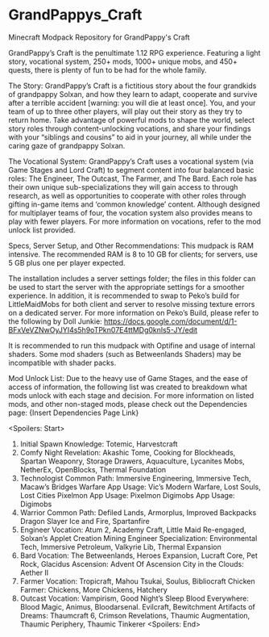 # GrandPappys_Craft
Minecraft Modpack Repository for GrandPappy's Craft

GrandPappy’s Craft is the penultimate 1.12 RPG experience. Featuring a light story, vocational system, 250+ mods, 1000+ unique mobs, and 450+ quests, there is plenty of fun to be had for the whole family.

The Story:
GrandPappy’s Craft is a fictitious story about the four grandkids of grandpappy Solxan, and how they learn to adapt, cooperate and survive after a terrible accident [warning: you will die at least once]. You, and your team of up to three other players, will play out their story as they try to return home. Take advantage of powerful mods to shape the world, select story roles through content-unlocking vocations, and share your findings with your “siblings and cousins” to aid in your journey, all while under the caring gaze of grandpappy Solxan. 

The Vocational System:
GrandPappy’s Craft uses a vocational system (via Game Stages and Lord Craft) to segment content into four balanced basic roles: The Engineer, The Outcast, The Farmer, and The Bard. Each role has their own unique sub-specializations they will gain access to through research, as well as opportunities to cooperate with other roles through gifting in-game items and ‘common knowledge’ content. Although designed for multiplayer teams of four, the vocation system also provides means to play with fewer players. For more information on vocations, refer to the mod unlock list provided.

Specs, Server Setup, and Other Recommendations:
This mudpack is RAM intensive. The recommended RAM is 8 to 10 GB for clients; for servers, use 5 GB plus one per player expected.

The installation includes a server settings folder; the files in this folder can be used to start the server with the appropriate settings for a smoother experience.  In addition, it is recommended to swap to Peko’s build for LittleMaidMobs for both client and server to resolve missing texture errors on a dedicated server. For more information on Peko’s Build, please refer to the following by Doll Junkie: 
https://docs.google.com/document/d/1-BFxVeVZNwOyJYI4s5h9oTPkn07E4ttMDg0knls5-JY/edit 

It is recommended to run this mudpack with Optifine and usage of internal shaders. Some mod shaders (such as Betweenlands Shaders) may be incompatible with shader packs. 

Mod Unlock List:
Due to the heavy use of Game Stages, and the ease of access of information, the following list was created to breakdown what mods unlock with each stage and decision. For more information on listed mods, and other non-staged mods, please check out the Dependencies page: {Insert Dependencies Page Link} 

<Spoilers: Start>
1. Initial Spawn Knowledge: Totemic, Harvestcraft
2. Comfy Night Revelation: Akashic Tome, Cooking for Blockheads, Spartan Weaponry, Storage Drawers, Aquaculture, Lycanites Mobs, NetherEx, OpenBlocks, Thermal Foundation
3. Technologist Common Path: Immersive Engineering, Immersive Tech, Macaw’s Bridges
Warfare App Usage: Vic’s Modern Warfare, Lost Souls, Lost Cities
Pixelmon App Usage: Pixelmon
Digimobs App Usage: Digimobs
4. Warrior Common Path: Defiled Lands, Armorplus, Improved Backpacks
Dragon Slayer Ice and Fire, Spartanfire
5. Engineer Vocation: Atum 2, Academy Craft, Little Maid Re-engaged, Solxan’s Applet Creation
Mining Engineer Specialization: Environmental Tech, Immersive Petroleum, Valkyrie Lib, Thermal Expansion
6. Bard Vocation: The Betweenlands, Heroes Expansion, Lucraft Core, Pet Rock, Glacidus
Ascension:  Advent Of Ascension
City in the Clouds: Aether II
7. Farmer Vocation: Tropicraft, Mahou Tsukai, Soulus, Bibliocraft
Chicken Farmer: Chickens, More Chickens, Hatchery
8. Outcast Vocation: Vampirism, Good Night’s Sleep
Blood Everywhere: Blood Magic, Animus, Bloodarsenal. Evilcraft, Bewitchment
Artifacts of Dreams: Thaumcraft 6, Crimson Revelations, Thaumic Augmentation, Thaumic Periphery, Thaumic Tinkerer
    <Spoilers: End>
